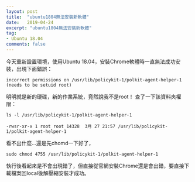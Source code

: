 ```yaml
---
layout: post
title:  "ubuntu1804無法安裝新軟體"
date:   2019-04-24
excerpt: "ubuntu1804無法安裝新軟體"
tag:
- Ubuntu 18.04
comments: false
---
```


今天重新設置環境，使用Ubuntu 18.04，安裝Chrome軟體時一直無法成功安裝，出現下面錯誤：

```
incorrect permissions on /usr/lib/policykit-1/polkit-agent-helper-1 (needs to be setuid root)
```
明明就是新的硬碟，新的作業系統，竟然說我不是root！
查了一下該資料夾權限：

```
ls -l /usr/lib/policykit-1/polkit-agent-helper-1
```
```
-rwsr-xr-x 1 root root 14328  3月 27 21:57 /usr/lib/policykit-1/polkit-agent-helper-1
```
看不出什麼...還是先chomd一下好了，
```
sudo chmod 4755 /usr/lib/policykit-1/polkit-agent-helper-1
```
執行後看起來是不會出現錯了，但直接從官網安裝Chrome還是會出錯，要直接下載檔案回local後解壓縮安裝才成功。


